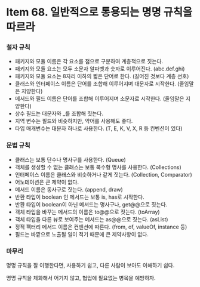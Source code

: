 # Item 68. 일반적으로 통용되는 명명 규칙을 따르라

### 철자 규칙

- 패키지와 모듈 이름은 각 요소를 점으로 구분하여 계층적으로 짓는다.
- 패키지와 모듈 요소는 모두 소문자 알파벳과 숫자로 이루어진다. (abc.def.ghi)
- 패키지와 모듈 요소는 8자리 이하의 짧은 단어로 한다. (길어진 것보다 계층 선호)
- 클래스와 인터페이스 이름은 단어를 조합해 이루어지며 대문자로 시작한다. (줄임말은 지양한다)
- 메서드와 필드 이름은 단어를 조합해 이루어지며 소문자로 시작한다. (줄임말은 지양한다)
- 상수 필드는 대문자와 _를 조합해 짓는다.
- 지역 변수는 필드와 비슷하지만, 약어를 사용해도 좋다.
- 타입 매개변수는 대분자 하나로 사용한다. (T, E, K, V, X, R 등 컨벤션이 있다)

### 문법 규칙

- 클래스는 보통 단수나 명사구를 사용한다. (Queue)
- 객체를 생성할 수 없는 클래스는 보통 복수형 명사를 사용한다. (Collections)
- 인터페이스 이름은 클래스와 비슷하거나 같게 짓는다. (Collection, Comparator)
- 어노테이션은 큰 제약이 없다.
- 메서드 이름은 동사구로 짓는다. (append, draw)
- 반환 타입이 boolean 인 메서드는 보통 is, has로 시작한다.
- 반환 타입이 boolean이 아닌 메서드는 명사구나, get@@으로 짓는다.
- 객체 타입을 바꾸는 메서드의 이름은 to@@으로 짓는다. (toArray)
- 객체 타입을 다른 뷰로 보여주는 메서드는 as@@으로 짓는다. (asList)
- 정적 팩터리 메서드 이름은 컨벤션에 따른다. (from, of, valueOf, instance 등)
- 필드는 바깥으로 노출될 일이 적기 때문에 큰 제약사항이 없다.

### 마무리

명명 규칙을 잘 이행한다면, 사용하기 쉽고, 다른 사람이 보아도 이해하기 쉽다.

명명 규칙을 체화해서 어기지 않고, 협업에 필요없는 병목을 예방하자.
